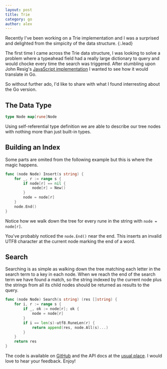 ```yaml
---
layout: post
title: Trie
category: go
author: alex
---
```


Recently I've been working on a Trie implementation and I was a surprised and delighted from the simpicity of the data structure.
{:.lead}

The first time I came across the Trie data structure, I was looking to solve a problem where a typeahead field had a really large dictionary to query and would chocke every time the search was triggered. After stumbling upon John Resig's [JavaScript implementation](http://ejohn.org/blog/javascript-trie-performance-analysis) I wanted to see how it would translate in Go.

So without further ado, I'd like to share with what I found interresting about the Go version.

## The Data Type

```go
type Node map[rune]Node
```

Using self-referential type definition we are able to describe our tree nodes with nothing more than just built-in types.

## Building an Index

Some parts are omited from the following example but this is where the magic happens.

```go
func (node Node) Insert(s string) {
	for _, r := range s {
		if node[r] == nil {
			node[r] = New()
		}
		node = node[r]
	}
	node.End()
}
```

Notice how we walk down the tree for every rune in the string with `node = node[r]`.

You've probably noticed the `node.End()` near the end. This inserts an invalid UTF8 character at the current node marking the end of a word.

## Search

Searching is as simple as walking down the tree matching each letter in the search term to a key in each node. When we reach the end of the search term we have found a match, so the string indexed by the current node plus the strings from all its child nodes should be returned as results to the query.

```go
func (node Node) Search(s string) (res []string) {
	for i, r := range s {
		if _, ok := node[r]; ok {
			node = node[r]
		}
		if i == len(s)-utf8.RuneLen(r) {
			return append(res, node.All(s)...)
		}
	}
	return res
}
```

The code is available on [GitHub](https://github.com/alexkappa/trie) and the API docs at the [usual place](http://godoc.org/github.com/alexkappa/trie). I would love to hear your feedback. Enjoy!
